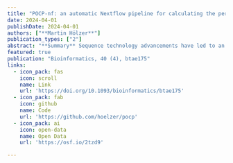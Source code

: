 ```yaml
---
title: "POCP-nf: an automatic Nextflow pipeline for calculating the percentage of conserved proteins in bacterial taxonomy"
date: 2024-04-01
publishDate: 2024-04-01
authors: ["**Martin Hölzer**"]
publication_types: ["2"]
abstract: "**Summary** Sequence technology advancements have led to an exponential increase in bacterial genomes, necessitating robust taxonomic classification methods. The Percentage Of Conserved Proteins (POCP), proposed initially by Qin et al. (2014), is a valuable metric for assessing prokaryote genus boundaries. Here, I introduce a computational pipeline for automated POCP calculation, aiming to enhance reproducibility and ease of use in taxonomic studies. **Availability and implementation** The POCP-nf pipeline uses DIAMOND for faster protein alignments, achieving similar sensitivity to BLASTP. The pipeline is implemented in Nextflow with Conda and Docker support and is freely available on GitHub under https://github.com/hoelzer/pocp. The open-source code can be easily adapted for various prokaryotic genome and protein datasets. Detailed documentation and usage instructions are provided in the repository."
featured: true
publication: "Bioinformatics, 40 (4), btae175"
links:
  - icon_pack: fas
    icon: scroll
    name: Link
    url: 'https://doi.org/10.1093/bioinformatics/btae175'
  - icon_pack: fab
    icon: github
    name: Code 
    url: 'https://github.com/hoelzer/pocp'
  - icon_pack: ai
    icon: open-data
    name: Open Data
    url: 'https://osf.io/2tzd9'

---
```


